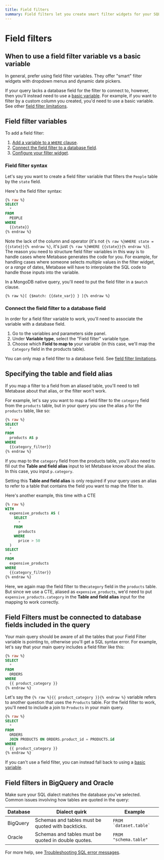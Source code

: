 ```yaml
---
title: Field filters
summary: Field filters let you create smart filter widgets for your SQL questions by connecting variables to database fields. Where possible, prefer field filters to basic variables.
---
```


# Field filters

## When to use a field filter variable vs a basic variable

In general, prefer using field filter variables. They offer "smart" filter widgets with dropdown menus and dynamic date pickers.

If your query lacks a database field for the filter to connect to, however, then you'll instead need to use a [basic variable](./basic-sql-parameters.md). For example, if you want to filter by a custom column you created, you'd need to use a basic variable. See other [field filter limitations](#field-filter-limitations).

## Field filter variables

To add a field filter:

1. [Add a variable to a `WHERE` clause](#field-filter-syntax).
2. [Connect the field filter to a database field](#connect-the-field-filter-to-a-database-field).
3. [Configure your filter widget](#configure-your-filter-widget).

### Field filter syntax

Let's say you want to create a field filter variable that filters the `People` table by the `state` field.

Here's the field filter syntax:

```sql
{% raw %}
SELECT
  *
FROM
  PEOPLE
WHERE
  {{state}}
{% endraw %}
```

Note the lack of the column and operator (it's not `{% raw %}WHERE state = {{state}}{% endraw %}`, it's just `{% raw %}WHERE {{state}}{% endraw %}`). The reason you need to structure field filter variables in this way is to handle cases where Metabase generates the code for you. For example, for handling cases where someone selects _multiple_ values in the filter widget, or a _range_ of dates, Metabase will have to interpolate the SQL code to handle those inputs into the variable.

In a MongoDB native query, you'll need to put the field filter in a `$match` clause.

```
{% raw %}[ {$match: {{date_var}} } ]{% endraw %}
```

### Connect the field filter to a database field

In order for a field filter variable to work, you'll need to associate the variable with a database field.

1. Go to the variables and parameters side panel.
2. Under **Variable type**, select the "Field filter" variable type.
3. Choose which **Field to map to** your variable (in this case, we'll map the `Category` field in the products table).

You can only map a field filter to a database field. See [field filter limitations](#field-filter-limitations).

## Specifying the table and field alias

If you map a filter to a field from an aliased table, you'll need to tell Metabase about that alias, or the filter won't work. 

For example, let's say you want to map a field filter to the `category` field from the `products` table, but in your query you use the alias `p` for the `products` table, like so:

```sql
{% raw %}
SELECT
  *
FROM
  products AS p
WHERE
  {{category_filter}}
{% endraw %}
```

If you map to the `category` field from the products table, you'll also need to fill out the **Table and field alias** input to let Metabase know about the alias. In this case, you input `p.category`.

Setting this **Table and field alias** is only required if your query uses an alias to refer to a table that contains the field you want to map the filter to.

Here's another example, this time with a CTE

```sql
{% raw %}
WITH
  expensive_products AS (
    SELECT
      *
    FROM
      products
    WHERE
      price > 50
  )
SELECT
  *
FROM
  expensive_products
WHERE
  {{category_filter}}
{% endraw %}
```

Here, we again map the field filter to the`category` field in the `products` table. But since we use a CTE, aliased as `expensive_products`, we'd need to put `expensive_products.category` in the **Table and field alias** input for the mapping to work correctly.

## Field Filters must be connected to database fields included in the query

Your main query should be aware of all the tables that your Field Filter variable is pointing to, otherwise you'll get a SQL syntax error. For example, let's say that your main query includes a field filter like this:

```sql
{% raw %}
SELECT
  *
FROM
  ORDERS
WHERE
  {{ product_category }}
{% endraw %}
```

Let's say the `{% raw %}{{ product_category }}{% endraw %}` variable refers to another question that uses the `Products` table. For the field filter to work, you'll need to include a join to `Products` in your main query.

```sql
{% raw %}
SELECT
  *
FROM
  ORDERS
  JOIN PRODUCTS ON ORDERS.product_id = PRODUCTS.id
WHERE
  {{ product_category }}
{% endraw %}
```

If you can't use a field filter, you can instead fall back to using a [basic variable](./basic-sql-parameters.md).

## Field filters in BigQuery and Oracle

Make sure your SQL dialect matches the database you've selected. Common issues involving how tables are quoted in the query:

| Database | Dialect quirk                                       | Example                    |
| -------- | --------------------------------------------------- | -------------------------- |
| BigQuery | Schemas and tables must be quoted with backticks.   | `` FROM `dataset.table` `` |
| Oracle   | Schemas and tables must be quoted in double quotes. | `FROM "schema.table"`      |

For more help, see [Troubleshooting SQL error messages](../../troubleshooting-guide/error-message.md#sql-editor).

